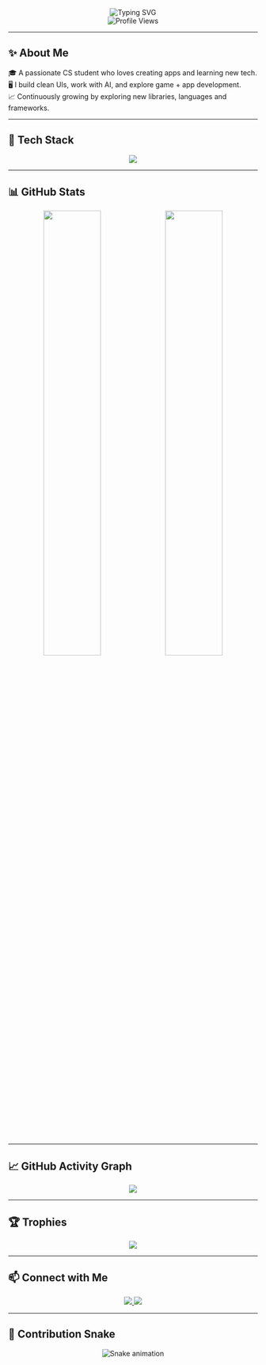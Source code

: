 <div align="center">
  <img src="https://readme-typing-svg.herokuapp.com?font=Fira+Code&weight=700&size=28&pause=1000&color=00FFAA&center=true&vCenter=true&width=800&lines=Hi+I'm+Maaz+👋;CS+Student+%7C+Python+%7C+Kotlin+%7C+Web+Dev+%7C+AI+Enthusiast;Welcome+to+my+GitHub+Universe!" alt="Typing SVG" />
</div>

<div align="center">
  <img src="https://komarev.com/ghpvc/?username=Maaz-319&style=for-the-badge&color=00FFAA" alt="Profile Views"/>
</div>

---

## ✨ About Me

🎓 A passionate CS student who loves creating apps and learning new tech.  
🖥️ I build clean UIs, work with AI, and explore game + app development.  
📈 Continuously growing by exploring new libraries, languages and frameworks.

---

## 🚀 Tech Stack

<div align="center">
  <img src="https://skillicons.dev/icons?i=python,kotlin,html,css,js,cpp,c,sqlite,jquery,pandas,sklearn,git,androidstudio,vscode&perline=8" />
</div>

---

## 📊 GitHub Stats

<div align="center">
  <img src="https://github-readme-stats.vercel.app/api?username=Maaz-319&show_icons=true&theme=tokyonight&hide_border=true&border_radius=15&include_all_commits=true&count_private=true" width="48%" />
  <img src="https://github-readme-stats.vercel.app/api/top-langs/?username=Maaz-319&layout=compact&theme=tokyonight&hide_border=true&border_radius=15" width="48%" />
</div>

---

## 📈 GitHub Activity Graph

<div align="center">
  <img src="https://github-readme-activity-graph.vercel.app/graph?username=Maaz-319&theme=tokyo-night&hide_border=true&area=true&border_radius=15"/>
</div>

---

## 🏆 Trophies

<div align="center">
  <img src="https://github-profile-trophy.vercel.app/?username=Maaz-319&theme=tokyonight&no-frame=true&margin-w=10&column=7&rank=SSS,SS,S,AAA,AA,A" />
</div>

---

## 📫 Connect with Me

<div align="center">
  <a href="https://maaz.me/" target="_blank">
    <img src="https://img.shields.io/badge/Website-00ffaa?style=for-the-badge&logo=google-chrome&logoColor=white" />
  </a>
  <a href="mailto:your-email@example.com" target="_blank">
    <img src="https://img.shields.io/badge/Email-00ffaa?style=for-the-badge&logo=gmail&logoColor=white" />
  </a>
</div>

---

## 🐍 Contribution Snake

<div align="center">
  <img src="https://raw.githubusercontent.com/Maaz-319/Maaz-319/output/github-contribution-grid-snake.svg" alt="Snake animation"/>
</div>
